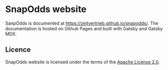 # SnapOdds website

SanpOdds is documented at https://zeitvertrieb.github.io/snapodds/.
The documentation is hosted on Github Pages and built with Gatsby and Gatsby MDX.

## Licence

SnapOdds website is licensed under the terms of the [Apache License 2.0](LICENSE).
